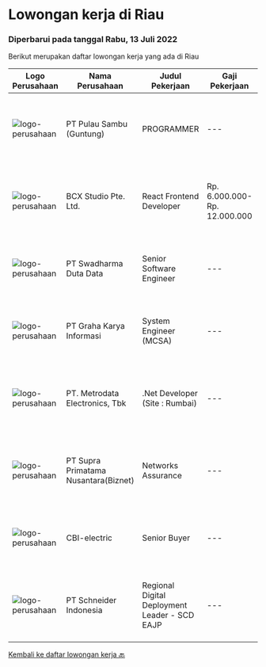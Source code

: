 
  # Lowongan kerja di Riau

  ### Diperbarui pada tanggal Rabu, 13 Juli 2022

  Berikut merupakan daftar lowongan kerja yang ada di Riau

  |Logo Perusahaan | Nama Perusahaan | Judul Pekerjaan | Gaji Pekerjaan | Lokasi | Deskripsi | Tanggal diunggah | Pranala |
  | -------------- | --------------- | --------------- | --------- | --------- | -------------- | ------- | ----------- |
  |![logo-perusahaan](https://image-service-cdn.seek.com.au/21a6f4019a96c806ca7049ef88edf4dbf5f36827/ee4dce1061f3f616224767ad58cb2fc751b8d2dc)|PT Pulau Sambu (Guntung)|PROGRAMMER|---|Riau|Mengatur proses pengembangan software mulai dari konsep hingga pengiriman Menjaga dan meningkatkan pengerjaan software Mengatur siklus awal sampai...|Selasa, 12 Juli 2022|https://www.jobstreet.co.id/id/job/programmer-3952540?token=0~8480164b-e37f-4443-949a-1f3c61b73001&sectionRank=1&jobId=jobstreet-id-job-3952540|
|![logo-perusahaan](https://image-service-cdn.seek.com.au/9dc643f957063f7dfc2419927346f10a1f36b079/ee4dce1061f3f616224767ad58cb2fc751b8d2dc)|BCX Studio Pte. Ltd.|React Frontend Developer|Rp. 6.000.000-Rp. 12.000.000|Bali|BCX Studio is a Singapore-based company, our mission is to build an enterprise-grade online commerce platform to empower SME to compete in the...|Senin, 11 Juli 2022|https://www.jobstreet.co.id/id/job/react-frontend-developer-9761800/origin/sg?token=0~8480164b-e37f-4443-949a-1f3c61b73001&sectionRank=2&jobId=jobstreet-sg-job-9761800|
|![logo-perusahaan](https://image-service-cdn.seek.com.au/e55e3708620a7ff5e7da329d1725ee01ed113417/ee4dce1061f3f616224767ad58cb2fc751b8d2dc)|PT Swadharma Duta Data|Senior Software Engineer|---|Jakarta Raya|1.    Minimal 2 Tahun pengalaman sebagai programmer2.    Memahami konsep pengembangan aplikasi3.    Memahami konsep Microservices...|Sabtu, 09 Juli 2022|https://www.jobstreet.co.id/id/job/senior-software-engineer-3932205?token=0~8480164b-e37f-4443-949a-1f3c61b73001&sectionRank=3&jobId=jobstreet-id-job-3932205|
|![logo-perusahaan](https://image-service-cdn.seek.com.au/c318dd0b699c6160d2411e7473745c289633be44/ee4dce1061f3f616224767ad58cb2fc751b8d2dc)|PT Graha Karya Informasi|System Engineer (MCSA)|---|Pekanbaru|1.      S1, Information Technology2.      Minimum age 25 years3.      Experienced at least 3 years4.      Able to work within a teamwork...|Senin, 04 Juli 2022|https://www.jobstreet.co.id/id/job/system-engineer-mcsa-3942582?token=0~8480164b-e37f-4443-949a-1f3c61b73001&sectionRank=4&jobId=jobstreet-id-job-3942582|
|![logo-perusahaan](https://image-service-cdn.seek.com.au/0d75518309b56a3cff39daa569b0ba02cc7a22f2/ee4dce1061f3f616224767ad58cb2fc751b8d2dc)|PT. Metrodata Electronics, Tbk|.Net Developer (Site : Rumbai)|---|Pekanbaru|We are looking for an experienced .NET Developer to join our team. If you have excellent programming skills and a passion for developing applications...|Sabtu, 02 Juli 2022|https://www.jobstreet.co.id/id/job/.net-developer-site-%3A-rumbai-3924821?token=0~8480164b-e37f-4443-949a-1f3c61b73001&sectionRank=5&jobId=jobstreet-id-job-3924821|
|![logo-perusahaan](https://image-service-cdn.seek.com.au/1033d36f751f076cfdd637ed0acbcbf8508866ec/ee4dce1061f3f616224767ad58cb2fc751b8d2dc)|PT Supra Primatama Nusantara(Biznet)|Networks Assurance|---|Jawa Barat|Tanggung Jawab:  Melakukan Audit &amp; Commissioning jaringan Fiber Optic (FTTx GPON, and Metro Ethernet) Memastikan pembangunan jaringan fiber optik...|Rabu, 22 Juni 2022|https://www.jobstreet.co.id/id/job/networks-assurance-3928898?token=0~8480164b-e37f-4443-949a-1f3c61b73001&sectionRank=6&jobId=jobstreet-id-job-3928898|
|![logo-perusahaan](https://i.ibb.co/sqvTCh9/112815900-stock-vector-no-image-available-icon-flat-vector.webp)|CBI-electric|Senior Buyer|---|Batam|Job Overview:Over-all responsibility is project execution of Senior Buyer procedures activities.Key Tasks and Responsibilities: Procurement buyer...|Selasa, 12 Juli 2022|https://www.jobstreet.co.id/id/job/senior-buyer-1032256001?token=0~8480164b-e37f-4443-949a-1f3c61b73001&sectionRank=7&jobId=jobstreet-id-job-1032256001|
|![logo-perusahaan](https://image-service-cdn.seek.com.au/630e6f36eddf12aa2a9f090c449e02964b55a0a1/ee4dce1061f3f616224767ad58cb2fc751b8d2dc)|PT Schneider Indonesia|Regional Digital Deployment Leader - SCD EAJP|---|Batam|Regional Digital Deployment Leader - SCD EAJP-007UYPDo you dream of working in a company that is driven by a meaningful purpose? An inclusive company...|Selasa, 12 Juli 2022|https://www.jobstreet.co.id/id/job/regional-digital-deployment-leader-scd-eajp-1032202677?token=0~8480164b-e37f-4443-949a-1f3c61b73001&sectionRank=8&jobId=jobstreet-id-job-1032202677|


  [Kembali ke daftar lowongan kerja 🔙](../README.md#daftar-lowongan-kerja)
  